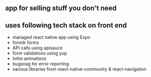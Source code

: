 ## app for selling stuff you don't need

## uses following tech stack on front end

- managed react native app using Expo
- formik forms
- API calls using apisauce
- form validations using yup
- lottie animations
- bugsnag for error reporting
- various libraries from react-native-community & react-navigation
